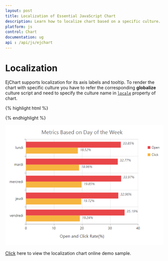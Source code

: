 ```yaml
---
layout: post
title: Localization of Essential JavaScript Chart
description: Learn how to localize chart based on a specific culture.
platform: js
control: Chart
documentation: ug
api : /api/js/ejchart
---
```


# Localization

EjChart supports localization for its axis labels and tooltip. To render the chart with specific culture you have to refer the corresponding **globalize** culture script and need to specify the culture name in [`locale`](../api/ejchart#members:locale) property of chart.   

{% highlight html %}


<head> 
<!--Refer french globalize culture script-->
<script src="../scripts/cultures/globalize.culture.fr-FR.min.js"></script>
</head>

<body>
    <div id="chartcontainer"></div>
   
<script>
      $("#chartcontainer").ejChart({
                  //  ...
                  //Render chart in french locale
                  locale: 'fr-FR',
      });
  </script>

</body>


{% endhighlight %}

![](/js/Chart/Localization_images/Localization_img1.png)

[Click](http://js.syncfusion.com/demos/web/#!/azure/chart/chartcustomization/localization) here to view the localization chart online demo sample.


